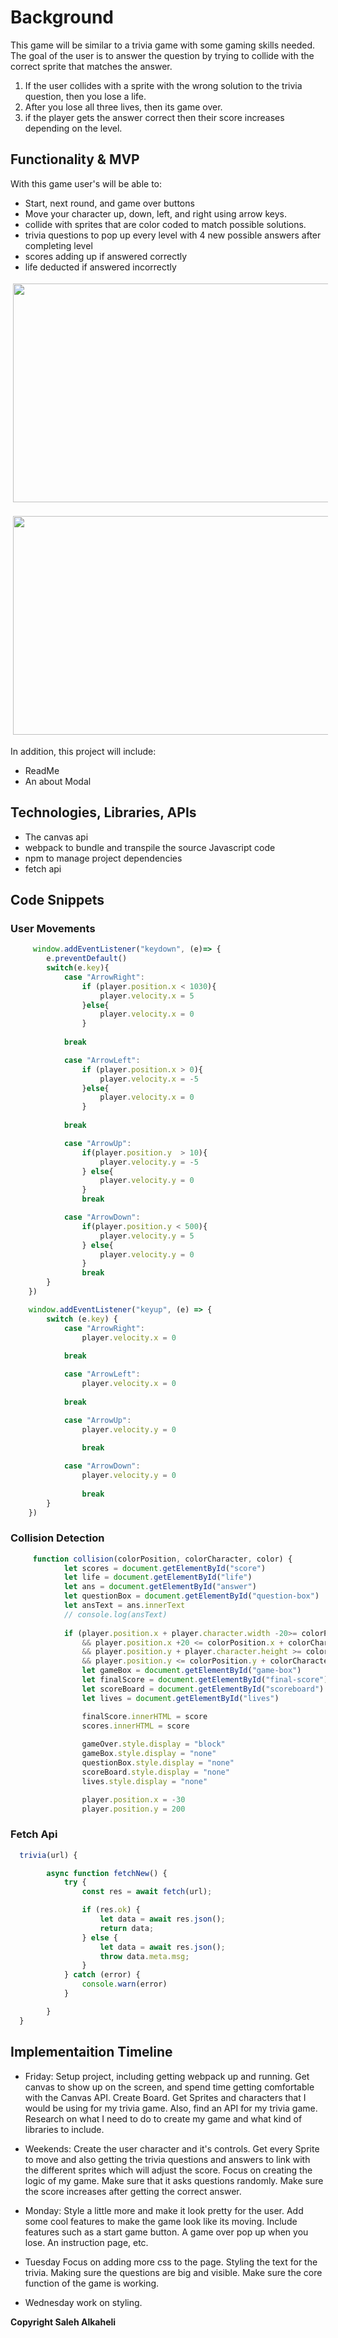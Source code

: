 # Background


This game will be similar to a trivia game with some gaming skills needed. 
The goal of the user is to answer the question by trying to collide with 
the correct sprite that matches the answer.
1) If the user collides with a sprite with the wrong solution to the trivia
question, then you lose a life.
2) After you lose all three lives, then its game over.
3) if the player gets the answer correct then their score increases depending
    on the level.


## Functionality & MVP
With this game user's will be able to:
- Start, next round, and game over buttons
- Move your character up, down, left, and right using arrow keys.
- collide with sprites that are color coded to match possible solutions.
- trivia questions to pop up every level with 4 new possible answers after completing level
- scores adding up if answered correctly
- life deducted if answered incorrectly

<p align="center">
<img src="./spaceTriviaHome.png"  height="350" style="vertical-align:top; margin:4px" width="1200">
</p>

<p align="center">
<img src="./spaceTriviaphoto.png"  height="350" style="vertical-align:top; margin:4px" width="1200">
</p>

In addition, this project will include:
- ReadMe
- An about Modal



## Technologies, Libraries, APIs
- The canvas api
- webpack to bundle and transpile the source Javascript code
- npm to manage project dependencies
- fetch api

## Code Snippets


### User Movements

```javascript
     window.addEventListener("keydown", (e)=> {
        e.preventDefault()
        switch(e.key){
            case "ArrowRight":
                if (player.position.x < 1030){
                    player.velocity.x = 5
                }else{
                    player.velocity.x = 0
                }
                
            break

            case "ArrowLeft":
                if (player.position.x > 0){
                    player.velocity.x = -5
                }else{
                    player.velocity.x = 0
                }
                
            break

            case "ArrowUp":
                if(player.position.y  > 10){
                    player.velocity.y = -5
                } else{
                    player.velocity.y = 0
                }
                break

            case "ArrowDown":
                if(player.position.y < 500){
                    player.velocity.y = 5
                } else{
                    player.velocity.y = 0
                }
                break
        }
    })

    window.addEventListener("keyup", (e) => {
        switch (e.key) {
            case "ArrowRight":
                player.velocity.x = 0
             
            break

            case "ArrowLeft":
                player.velocity.x = 0
               
            break

            case "ArrowUp":
                player.velocity.y = 0
               
                break

            case "ArrowDown":
                player.velocity.y = 0
               
                break
        }    
    })

```


### Collision Detection

```javascript
     function collision(colorPosition, colorCharacter, color) {
            let scores = document.getElementById("score")
            let life = document.getElementById("life")
            let ans = document.getElementById("answer")
            let questionBox = document.getElementById("question-box")
            let ansText = ans.innerText
            // console.log(ansText)
            
            if (player.position.x + player.character.width -20>= colorPosition.x
                && player.position.x +20 <= colorPosition.x + colorCharacter.width
                && player.position.y + player.character.height >= colorPosition.y +25
                && player.position.y <= colorPosition.y + colorCharacter.height - 20 && color !==ansText && lives === 0) {
                let gameBox = document.getElementById("game-box")
                let finalScore = document.getElementById("final-score")
                let scoreBoard = document.getElementById("scoreboard")
                let lives = document.getElementById("lives")

                finalScore.innerHTML = score
                scores.innerHTML = score
  
                gameOver.style.display = "block"
                gameBox.style.display = "none"
                questionBox.style.display = "none"
                scoreBoard.style.display = "none"
                lives.style.display = "none"

                player.position.x = -30
                player.position.y = 200

```

### Fetch Api 

```javascript
  trivia(url) {

        async function fetchNew() {
            try {
                const res = await fetch(url);

                if (res.ok) {
                    let data = await res.json();
                    return data;
                } else {
                    let data = await res.json();
                    throw data.meta.msg;
                }
            } catch (error) {
                console.warn(error)
            }

        }
  }

```


## Implementaition Timeline

- Friday:
 Setup project, including getting webpack up and running. Get canvas to show up 
on the screen, and spend time getting comfortable with the Canvas API. Create 
Board. Get Sprites and characters that I would be using for my trivia game. Also,
find an API for my trivia game. Research on what I need to do to create my game and 
what kind of libraries to include.

- Weekends:
Create the user character and it's controls. Get every Sprite to move and also getting
the trivia questions and answers to link with the different sprites which will adjust 
the score. Focus on creating the logic of my game. Make sure that it asks questions randomly.
Make sure the score increases after getting the correct answer.

- Monday:
Style a little more and make it look pretty for the user. Add some cool features to
make the game look like its moving. Include features such as a start game button.
A game over pop up when you lose. An instruction page, etc.

- Tuesday
Focus on adding more css to the page. Styling the text for the trivia. Making sure
the questions are big and visible. Make sure the core function of the game is working.


- Wednesday
work on  styling.





**Copyright Saleh Alkaheli**
